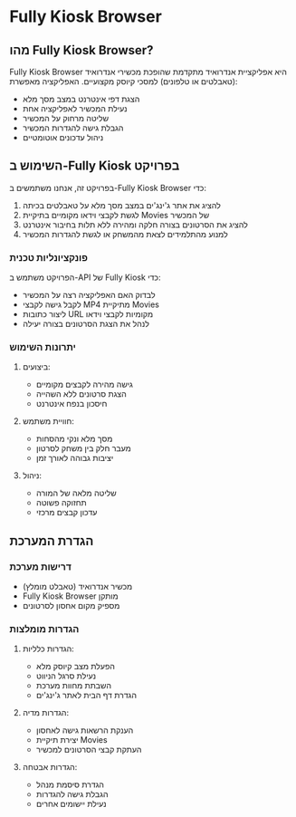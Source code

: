 # Fully Kiosk Browser

## מהו Fully Kiosk Browser?
Fully Kiosk Browser היא אפליקציית אנדרואיד מתקדמת שהופכת מכשירי אנדרואיד (טאבלטים או טלפונים) למסכי קיוסק מקצועיים. האפליקציה מאפשרת:
- הצגת דפי אינטרנט במצב מסך מלא
- נעילת המכשיר לאפליקציה אחת
- שליטה מרחוק על המכשיר
- הגבלת גישה להגדרות המכשיר
- ניהול עדכונים אוטומטיים

## השימוש ב-Fully Kiosk בפרויקט
בפרויקט זה, אנחנו משתמשים ב-Fully Kiosk Browser כדי:
1. להציג את אתר ג'ינג'ים במצב מסך מלא על טאבלטים בכיתה
2. לגשת לקבצי וידאו מקומיים בתיקיית Movies של המכשיר
3. להציג את הסרטונים בצורה חלקה ומהירה ללא תלות בחיבור אינטרנט
4. למנוע מהתלמידים לצאת מהמשחק או לגשת להגדרות המכשיר

### פונקציונליות טכנית
הפרויקט משתמש ב-API של Fully Kiosk כדי:
- לבדוק האם האפליקציה רצה על המכשיר
- לקבל גישה לקבצי MP4 מתיקיית Movies
- ליצור כתובות URL מקומיות לקבצי וידאו
- לנהל את הצגת הסרטונים בצורה יעילה

### יתרונות השימוש
1. ביצועים:
   - גישה מהירה לקבצים מקומיים
   - הצגת סרטונים ללא השהייה
   - חיסכון בנפח אינטרנט

2. חוויית משתמש:
   - מסך מלא ונקי מהסחות
   - מעבר חלק בין משחק לסרטון
   - יציבות גבוהה לאורך זמן

3. ניהול:
   - שליטה מלאה של המורה
   - תחזוקה פשוטה
   - עדכון קבצים מרכזי

## הגדרת המערכת

### דרישות מערכת
- מכשיר אנדרואיד (טאבלט מומלץ)
- Fully Kiosk Browser מותקן
- מספיק מקום אחסון לסרטונים

### הגדרות מומלצות
1. הגדרות כלליות:
   - הפעלת מצב קיוסק מלא
   - נעילת סרגל הניווט
   - השבתת מחוות מערכת
   - הגדרת דף הבית לאתר ג'ינג'ים

2. הגדרות מדיה:
   - הענקת הרשאות גישה לאחסון
   - יצירת תיקיית Movies
   - העתקת קבצי הסרטונים למכשיר

3. הגדרות אבטחה:
   - הגדרת סיסמת מנהל
   - הגבלת גישה להגדרות
   - נעילת יישומים אחרים
